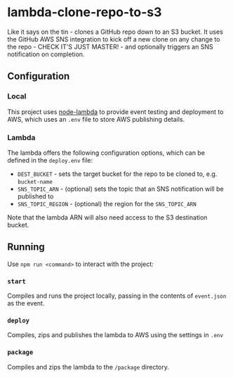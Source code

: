 # lambda-clone-repo-to-s3

Like it says on the tin - clones a GitHub repo down to an S3 bucket. It uses the GitHub AWS SNS integration to kick off a new clone on any change to the repo - CHECK IT'S JUST MASTER! - and optionally triggers an SNS notification on completion.

## Configuration

### Local

This project uses [node-lambda](https://github.com/motdotla/node-lambda) to provide event testing and deployment to AWS, which uses an `.env` file to store AWS publishing details.

### Lambda

The lambda offers the following configuration options, which can be defined in the `deploy.env` file:

- `DEST_BUCKET` - sets the target bucket for the repo to be cloned to, e.g. `bucket-name`
- `SNS_TOPIC_ARN` - (optional) sets the topic that an SNS notification will be published to
- `SNS_TOPIC_REGION` - (optional) the region for the `SNS_TOPIC_ARN`

Note that the lambda ARN will also need access to the S3 destination bucket.

## Running

Use `npm run <command>` to interact with the project:

### `start`

Compiles and runs the project locally, passing in the contents of `event.json` as the event.

### `deploy`

Compiles, zips and publishes the lambda to AWS using the settings in `.env`

### `package`

Compiles and zips the lambda to the `/package` directory.
